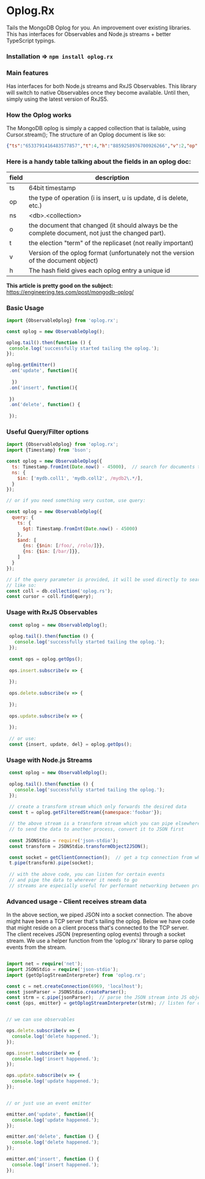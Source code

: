 
   # Oplog.Rx 
 
 Tails the MongoDB Oplog for you.
 An improvement over existing libraries. 
 This has interfaces for Observables and Node.js streams + better TypeScript typings.
 
### Installation => `npm install oplog.rx`
 
### Main features
 
 Has interfaces for both Node.js streams and RxJS Observables.
 This library will switch to native Observables once they become available.
 Until then, simply using the latest version of RxJS5.
 
 
### How the Oplog works
 
 The MongoDB oplog is simply a capped collection that is tailable, using Cursor.stream();
 The structure of an Oplog document is like so:
 
 ```json
 {"ts":"6533791416483577857","t":4,"h":"8859258976700926266","v":2,"op":"i","ns":"test.foo","o":{"_id":"5ab94bb","username":"fox"}}
```

### Here is a handy table talking about the fields in an oplog doc:

| field | description                                                                                       |
|-------|---------------------------------------------------------------------------------------------------|
| ts    | 64bit timestamp                                                                                   |
| op    | the type of operation (i is insert, u is update, d is delete, etc.)                               |
| ns    | \<db\>.\<collection\>                                                                             |
| o     | the document that changed (it should always be the complete document, not just the changed part). |
| t     | the election "term" of the replicaset (not really important)                                      |
| v     | Version of the oplog format (unfortunately not the version of the document object)                |
| h     | The hash field gives each oplog entry a unique id                                                 |



<b>This article is pretty good on the subject:</b><br>
https://engineering.tes.com/post/mongodb-oplog/
 
 
 ### Basic Usage
 
 ```js
import {ObservableOplog} from 'oplog.rx';

const oplog = new ObservableOplog();

oplog.tail().then(function () {
  console.log('successfully started tailing the oplog.');
});

oplog.getEmitter()
  .on('update', function(){
  
   })
  .on('insert', function(){
    
  })
  .on('delete', function() {
    
  });


```

### Useful Query/Filter options

```js
import {ObservableOplog} from 'oplog.rx';
import {Timestamp} from 'bson';

const oplog = new ObservableOplog({
  ts: Timestamp.fromInt(Date.now() - 45000),  // search for documents that are younger than 45 seconds ago
  ns: {
    $in: ['mydb.coll1', 'mydb.coll2', /mydb2\.*/],
  }
});

// or if you need something very custom, use query:

const oplog = new ObservableOplog({
  query: {
    ts: {
      $gt: Timestamp.fromInt(Date.now() - 45000)
    }, 
    $and: [
      {ns: {$nin: [/foo/, /rolo/]}},
      {ns: {$in: [/bar/]}},
    ]
  }
});

// if the query parameter is provided, it will be used directly to search the oplog.rs collection:
// like so:
const coll = db.collection('oplog.rs');
const cursor = coll.find(query);

```


###  Usage with RxJS Observables

```js
 const oplog = new ObservableOplog();
 
 oplog.tail().then(function () {
   console.log('successfully started tailing the oplog.');
 });
 
 const ops = oplog.getOps();
 
 ops.insert.subscribe(v => {
   
 });
 
 ops.delete.subscribe(v => {
   
 });
 
 ops.update.subscribe(v => {
   
 });
 
 // or use:
 const {insert, update, del} = oplog.getOps();

```


### Usage with Node.js Streams

```js
 const oplog = new ObservableOplog();
 
 oplog.tail().then(function () {
   console.log('successfully started tailing the oplog.');
 });
 
 // create a transform stream which only forwards the desired data
 const t = oplog.getFilteredStream({namespace:'foobar'});

 // the above stream is a transform stream which you can pipe elsewhere
 // to send the data to another process, convert it to JSON first
 
 const JSONStdio = require('json-stdio');
 const transform = JSONStdio.transformObject2JSON();

 const socket = getClientConnection();  // get a tcp connection from wherever
 t.pipe(transform).pipe(socket);
 
 // with the above code, you can listen for certain events
 // and pipe the data to wherever it needs to go
 // streams are especially useful for performant networking between processes.

```


### Advanced usage - Client receives stream data

In the above section, we piped JSON into a socket connection.
The above might have been a TCP server that's tailing the oplog.
Below we have code that might reside on a client process that's connected to the TCP server.
The client receives JSON (representing oplog events) through a socket stream.
We use a helper function from the 'oplog.rx' library to parse oplog events from the stream.


```typescript

import net = require('net');
import JSONStdio = require('json-stdio');
import {getOplogStreamInterpreter} from 'oplog.rx';

const c = net.createConnection(6969, 'localhost');
const jsonParser = JSONStdio.createParser();
const strm = c.pipe(jsonParser);  // parse the JSON stream into JS objects
const {ops, emitter} = getOplogStreamInterpreter(strm); // listen for data events


// we can use observables

ops.delete.subscribe(v => {
  console.log('delete happened.');
});

ops.insert.subscribe(v => {
  console.log('insert happened.');
});

ops.update.subscribe(v => {
  console.log('update happened.');
});


// or just use an event emitter

emitter.on('update', function(){
  console.log('update happened.');
});

emitter.on('delete', function () {
  console.log('delete happened.');
});

emitter.on('insert', function () {
  console.log('insert happened.');
});
```
 
 